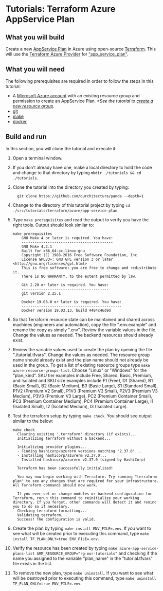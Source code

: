 # Tutorials: Terraform Azure AppService Plan

## What you will build

Create a new [AppService Plan][az-app-service-plan] in Azure using open-source [Terraform][terraform]. This will use the [Terraform Azure Provider][terraform-azurerm] for ["app_service_plan"][terraform-app_service_plan].

## What you will need

The following prerequisites are required in order to follow the steps in this tutorial:

- A [Microsoft Azure account][azure-account] with an existing resource group and permission to create an AppService Plan. _\*See the tutorial to [create a new resource group][tutorial-rg]._
- [git][git]
- [make][make]
- [docker][docker]

## Build and run

In this section, you will clone the tutorial and execute it:

1. Open a terminal window.

2. If you don't already have one, make a local directory to hold the code and change to that directory by typing `mkdir ./tutorials && cd ./tutorials`.

3. Clone the tutorial into the directory you created by typing:

   ```shell
     git clone https://github.com/ourchitecture/panda --depth=1
   ```

4. Change to the directory of this tutorial project by typing `cd ./src/tutorials/terraform/azure/app-service-plan`.

5. Type `make prerequisites` and read the output to verify you have the right tools. Output should look similar to:

   ```shell
   make prerequisites
       GNU Make 4 or later is required. You have:
       ------------------------------------------
       GNU Make 4.2.1
       Built for x86_64-pc-linux-gnu
       Copyright (C) 1988-2016 Free Software Foundation, Inc.
       License GPLv3+: GNU GPL version 3 or later <http://gnu.org/licenses/gpl.html>
       This is free software: you are free to change and redistribute it.
       There is NO WARRANTY, to the extent permitted by law.

       Git 2.20 or later is required. You have:
       ----------------------------------------
       git version 2.25.1

       Docker 19.03.0 or later is required. You have:
       ----------------------------------------------
       Docker version 19.03.13, build 4484c46d9d
   ```

6. So that Terraform resource state can be maintained and shared across machines (engineers and automation), copy the file ".env.example" and rename the copy as simply ".env". Review the variable values in the file. Change the values as needed. The backend resources should already exist.

7. Review the variable values used to create the plan by opening the file "./tutorial.tfvars". Change the values as needed. The resource group name should already exist and the plan name should not already be used in the group. To get a list of existing resource groups type `make azure-resource-groups-list`. Choose "Linux" or "Windows" for the "plan_kind". SKU tier examples include Free, Shared, Basic, Premium, and Isolated and SKU size examples include F1 (Free), D1 (Shared), B1 (Basic Small), B2 (Basic Medium), B3 (Basic Large), S1 (Standard Small), P1V2 (Premium V2 Small), P1V3 (Premium V3 Small), P2V3 (Premium V3 Medium), P3V3 (Premium V3 Large), PC2 (Premium Container Small), PC3 (Premium Container Medium), PC4 (Premium Container Large), I1 (Isolated Small), I2 (Isolated Medium), I3 (Isolated Large).

8. Test the terraform setup by typing `make check`. You should see output similar to the below:

   ```shell
   make check
     Clearing existing '.terraform' directory (if exists)...
     Initializing terraform without a backend...

     Initializing provider plugins...
     - Finding hashicorp/azurerm versions matching "2.37.0"...
     - Installing hashicorp/azurerm v2.37.0...
     - Installed hashicorp/azurerm v2.37.0 (signed by HashiCorp)

     Terraform has been successfully initialized!

     You may now begin working with Terraform. Try running "terraform plan" to see any changes that are required for your infrastructure. All Terraform commands should now work.

     If you ever set or change modules or backend configuration for Terraform, rerun this command to reinitialize your working directory. If you forget, other commands will detect it and remind you to do so if necessary.
     Checking terraform formatting...
     Validating terraform...
     Success! The configuration is valid.
   ```

9. Create the plan by typing `make install ENV_FILE=.env`. If you want to see what will be created prior to executing this command, type `make install TF_PLAN_ONLY=true ENV_FILE=.env`.

10. Verify the resource has been created by typing `make azure-app-service-plans-list ARM_RESOURCE_GROUP="rg-our-tutorials"` and checking if the name you assigned to the variable "plan_name" in the "tutorial.tfvars" file exists in the list.

11. To remove the new plan, type `make uninstall`. If you want to see what will be destroyed prior to executing this command, type `make uninstall TF_PLAN_ONLY=true ENV_FILE=.env`.

[az-app-service-plan]: https://docs.microsoft.com/en-us/azure/app-service/overview-hosting-plans
[terraform]: https://www.terraform.io/intro/index.html
[azure-account]: https://azure.microsoft.com/en-us/free/
[azure-geo]: https://azure.microsoft.com/en-us/global-infrastructure/geographies/
[git]: ../../../../../docs/git.md
[make]: ../../../../../docs/make.md
[docker]: ../../../../../docs/docker.md
[tutorial-rg]: ../resource-group/#readme
[terraform-azurerm]: https://registry.terraform.io/providers/hashicorp/azurerm/latest/docs
[terraform-app_service_plan]: https://registry.terraform.io/providers/hashicorp/azurerm/latest/docs/resources/app_service_plan
